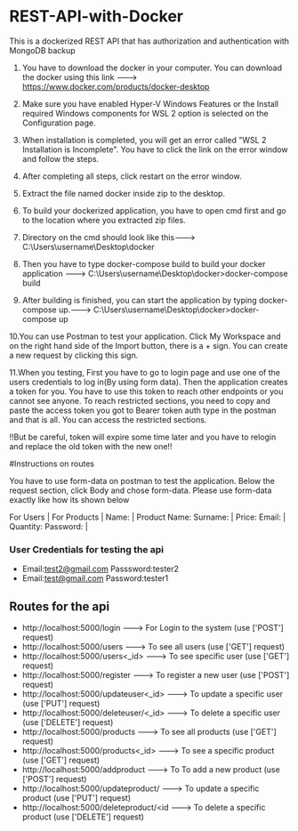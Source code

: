 # REST-API-with-Docker
This is a dockerized REST API that has authorization and authentication with MongoDB backup 


1. You have to download the docker in your computer. You can  download the docker using this link ---> https://www.docker.com/products/docker-desktop 

2. Make sure you have enabled Hyper-V Windows Features or the Install required Windows components for WSL 2 option is selected on the Configuration page.

3. When installation is completed, you will get an error called "WSL 2 Installation is Incomplete". You have to click the link on the error window and follow the steps. 

4. After completing all steps, click restart on the error window.

5. Extract the file named docker inside zip to the desktop.

6. To build your dockerized application, you have to open cmd first and go to the location where you extracted zip files.

7. Directory on the cmd should look like this---> C:\Users\username\Desktop\docker

8. Then you have to type docker-compose build to build your docker application ---> C:\Users\username\Desktop\docker>docker-compose build

9. After building is finished, you can start the application by typing docker-compose up.---> C:\Users\username\Desktop\docker>docker-compose up

10.You can use Postman to test your application. Click My Workspace and on the right hand side of the Import button, there is a + sign. You can create a new request by clicking this sign.

11.When you testing, First you have to go to login page and use one of the users credentials to log in(By using form data). Then the application creates a token for you. You have to use this token to reach other endpoints or you cannot see anyone. To reach restricted sections, you need to copy and paste the access token you got to Bearer token auth type in the postman and that is all. You can access the restricted sections. 

					
!!But be careful, token will expire some time later and you have to relogin and replace the old token with the new one!!


	
#Instructions on routes 

You have to use form-data on postman to test the application.
Below the request section, click Body and chose form-data.
Please use form-data exactly like how its shown below

For Users	|	For Products
		|
Name:		|	Product Name:
Surname:	|	Price:
Email:		|	Quantity:
Password:	|

### User Credentials for testing the api

- Email:test2@gmail.com	Passsword:tester2					
- Email:test@gmail.com Password:tester1

## Routes for the api

- http://localhost:5000/login ---> For Login to the system (use ['POST'] request)
- http://localhost:5000/users ---> To see all users (use ['GET'] request)
- http://localhost:5000/users<_id> ---> To see specific user (use ['GET'] request)
- http://localhost:5000/register ---> To register a new user (use ['POST'] request)
- http://localhost:5000/updateuser<_id> ---> To update a specific user (use ['PUT'] request)
- http://localhost:5000/deleteuser/<_id> ---> To delete a specific user (use ['DELETE'] request)
- http://localhost:5000/products ---> To see all products (use ['GET'] request)
- http://localhost:5000/products<_id> ---> To see a specific product (use ['GET'] request)
- http://localhost:5000/addproduct ---> To To add a new product (use ['POST'] request)
- http://localhost:5000/updateproduct/<id> ---> To update a specific product (use ['PUT'] request)
- http://localhost:5000/deleteproduct/<id ---> To delete a specific product (use ['DELETE'] request)
